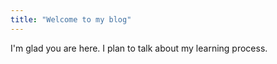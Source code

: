 ```yaml
---
title: "Welcome to my blog"
---
```


I'm glad you are here. I plan to talk about my learning process.
